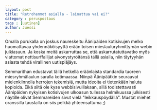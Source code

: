```yaml
---
layout: post
title: "Retrohemmot asialla - lainattua vai ei?"
category : peruspostaus
tags : [uutinen]
author: Juessi
---
```


Omalla porukalla on joskus naureskeltu Äänipäiden kotisivujen melko huomattavaa yhdennäköisyyttä erään toisen mieslauluryhmittymän webin julkiasuun. Ja koska meitä askarruttaa se, että askarrutatuttavatko myös viattomat nettisurffailijat aivonystyröitänsä tällä asialla, niin täytyyhän asiasta tehdä virallinen uutispläjäys.

Semmarithan edustavat tällä hetkellä eräänlaista standardia tuoreen miesryhmälaulun saralla kotimaassa. Niinpä Äänipäätkin seuraavat mielenkiinnolla herrojen tekemisiä, mutta ideoita ei tietenkään haluta kopioida. Eikä siitä ole kyse webbisivuillakaan, sillä todistettavasti Äänipäiden nykyisen kotisivujen ulkoasun tullessa helmikuussa julkisesti näytille olivat Semmareiden sivut vielä "leikkauspöydällä". Mustat miehet oranssilla taustalla on siis pelkkä yhteensattuma ;) 


